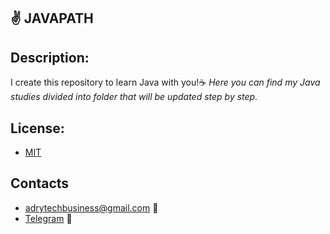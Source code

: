## ✌️ JAVAPATH

## Description:

I create this repository to learn Java with you!☕
_Here you can find my Java studies divided into folder that will be updated step by step._


## License:

- [MIT](https://coosealicense.com/licenses/mit) 

## Contacts
- adrytechbusiness@gmail.com 📗
- [Telegram](https://t.me/AdryTechYT) 📕
